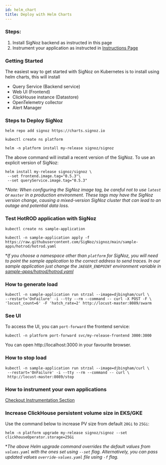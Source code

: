 ```yaml
---
id: helm_chart
title: Deploy with Helm Charts
---
```

### Steps:
1. Install SigNoz backend as instructed in this page
2. Instrument your application as instructed in [Instructions Page](/docs/instrumentation/overview)

### Getting Started
The easiest way to get started with SigNoz on Kubernetes is to install using helm charts, this will install

- Query Service (Backend service)
- Web UI (Frontend)
- ClickHouse instance (Datastore)
- OpenTelemetry collector
- Alert Manager

### Steps to Deploy SigNoz

```console
helm repo add signoz https://charts.signoz.io

kubectl create ns platform

helm -n platform install my-release signoz/signoz
```

The above command will install a recent version of the SigNoz.
To use an explicit version of SigNoz:

```console
helm install my-release signoz/signoz \
 --set frontend.image.tag="0.5.3"\
 --set queryService.image.tag="0.5.3"
```

\*_Note: When configuring the SigNoz image tag, be careful not to use `latest` or `master`
in a production environment. These tags may have the SigNoz version change, causing
a mixed-version SigNoz cluster that can lead to an outage and potential data loss._

### Test HotROD application with SigNoz

```console
kubectl create ns sample-application

kubectl -n sample-application apply -f https://raw.githubusercontent.com/SigNoz/signoz/main/sample-apps/hotrod/hotrod.yaml
```

\*_If you choose a namespace other than `platform` for SigNoz, you will need to
point the sample application to the correct address to send traces. In our
sample application just change the `JAEGER_ENDPOINT` environment variable in
[sample-apps/hotrod/hotrod.yaml](https://github.com/SigNoz/signoz/blob/main/sample-apps/hotrod/hotrod.yaml)_

### How to generate load

```console
kubectl -n sample-application run strzal --image=djbingham/curl \
--restart='OnFailure' -i --tty --rm --command -- curl -X POST -F \
'locust_count=6' -F 'hatch_rate=2' http://locust-master:8089/swarm
```

### See UI

To access the UI, you can `port-forward` the frontend service:

```console
kubectl -n platform port-forward svc/my-release-frontend 3000:3000
```

You can open http://localhost:3000 in your favourite browser.

### How to stop load

```console
kubectl -n sample-application run strzal --image=djbingham/curl \
 --restart='OnFailure' -i --tty --rm --command -- curl \
 http://locust-master:8089/stop
```

### How to instrument your own applications

[Checkout Instrumentation Section](/docs/instrumentation/overview)

### Increase ClickHouse persistent volume size in EKS/GKE

Use the command below to increase PV size from default `20Gi` to `25Gi`:

```console
helm -n platform upgrade my-release signoz/signoz --set clickhouseOperator.storage=25Gi
```

\*_The above Helm upgrade command overrides the default values from `values.yaml`
with the ones set using `--set` flag. Alternatively, you can pass updated values
`override-values.yaml` file using `-f` flag._


<!-- Supported Markdown languages - Highlight.js https://github.com/highlightjs/highlight.js/blob/master/SUPPORTED_LANGUAGES.md -->
